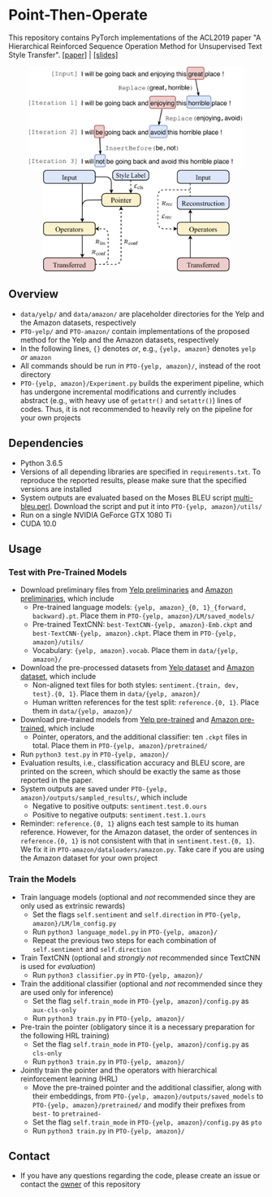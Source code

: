 # Point-Then-Operate
This repository contains PyTorch implementations of the ACL2019 paper "A Hierarchical Reinforced Sequence Operation Method for Unsupervised Text Style Transfer". [[paper]](https://www.aclweb.org/anthology/P19-1482) | [[slides]](static/ACL_2019_PTO_Slides.pdf)

<p align="center">
    <img src="static/Example.png" height="200" /> 
    <img src="static/PTO.png" height="200" />
</p> 

## Overview
* `data/yelp/` and `data/amazon/` are placeholder directories for the Yelp and the Amazon datasets, respectively
* `PTO-yelp/` and `PTO-amazon/` contain implementations of the proposed method for the Yelp and the Amazon datasets, respectively
* In the following lines, `{}` denotes *or*, e.g., `{yelp, amazon}` denotes `yelp` *or* `amazon`
* All commands should be run in `PTO-{yelp, amazon}/`, instead of the root directory
* `PTO-{yelp, amazon}/Experiment.py` builds the experiment pipeline, which has undergone incremental modifications and currently includes abstract (e.g., with heavy use of `getattr()` and `setattr()`) lines of codes. Thus, it is not recommended to heavily rely on the pipeline for your own projects

## Dependencies
* Python 3.6.5
* Versions of all depending libraries are specified in `requirements.txt`. To reproduce the reported results, please make sure that the specified versions are installed
* System outputs are evaluated based on the Moses BLEU script [multi-bleu.perl](https://github.com/moses-smt/mosesdecoder/blob/master/scripts/generic/multi-bleu.perl). Download the script and put it into `PTO-{yelp, amazon}/utils/`
* Run on a single NVIDIA GeForce GTX 1080 Ti
* CUDA 10.0

## Usage
### Test with Pre-Trained Models
* Download preliminary files from [Yelp preliminaries](https://drive.google.com/open?id=1N3-TvOvuG79LD6wrAnSB_645GDXZ_Mn1) and [Amazon preliminaries](https://drive.google.com/open?id=1ODbQT3c85dhOygsGSUjXH-_Uw3fn1g2r), which include
    - Pre-trained language models: `{yelp, amazon}_{0, 1}_{forward, backward}.pt`. Place them in `PTO-{yelp, amazon}/LM/saved_models/`
    - Pre-trained TextCNN: `best-TextCNN-{yelp, amazon}-Emb.ckpt` and  `best-TextCNN-{yelp, amazon}.ckpt`. Place them in `PTO-{yelp, amazon}/utils/`
    - Vocabulary: `{yelp, amazon}.vocab`. Place them in `data/{yelp, amazon}/`
* Download the pre-processed datasets from [Yelp dataset](https://github.com/lijuncen/Sentiment-and-Style-Transfer/tree/master/data/yelp) and [Amazon dataset](https://github.com/lijuncen/Sentiment-and-Style-Transfer/tree/master/data/amazon), which include
    - Non-aligned text files for both styles: `sentiment.{train, dev, test}.{0, 1}`. Place them in `data/{yelp, amazon}/`
    - Human written references for the test split: `reference.{0, 1}`. Place them in `data/{yelp, amazon}/`
* Download pre-trained models from [Yelp pre-trained](https://drive.google.com/open?id=1Po31UZEnKLaYt5JP3fLzNr5JZWKwLLmK) and [Amazon pre-trained](https://drive.google.com/open?id=197JPnfLUN-C9AzntmUrR_zUvcjvO8ArJ), which include
    - Pointer, operators, and the additional classifier: ten `.ckpt` files in total. Place them in `PTO-{yelp, amazon}/pretrained/`
* Run `python3 test.py` in `PTO-{yelp, amazon}/`
* Evaluation results, i.e., classification accuracy and BLEU score, are printed on the screen, which should be exactly the same as those reported in the paper.
* System outputs are saved under `PTO-{yelp, amazon}/outputs/sampled_results/`, which include
    - Negative to positive outputs: `sentiment.test.0.ours`
    - Positive to negative outputs: `sentiment.test.1.ours`
* Reminder: `reference.{0, 1}` aligns each test sample to its human reference. However, for the Amazon dataset, the order of sentences in `reference.{0, 1}` is not consistent with that in `sentiment.test.{0, 1}`. We fix it in `PTO-amazon/dataloaders/amazon.py`. Take care if you are using the Amazon dataset for your own project

### Train the Models
* Train language models (optional and *not* recommended since they are only used as extrinsic rewards)
    - Set the flags `self.sentiment` and `self.direction` in `PTO-{yelp, amazon}/LM/lm_config.py`
    - Run `python3 language_model.py` in `PTO-{yelp, amazon}/`
    - Repeat the previous two steps for each combination of `self.sentiment` and `self.direction`
* Train TextCNN (optional and *strongly not* recommended since TextCNN is used for *evaluation*)
    - Run `python3 classifier.py` in `PTO-{yelp, amazon}/`
* Train the additional classifier (optional and *not* recommended since they are used only for inference)
    - Set the flag `self.train_mode` in `PTO-{yelp, amazon}/config.py` as `aux-cls-only`
    - Run `python3 train.py` in `PTO-{yelp, amazon}/`
* Pre-train the pointer (obligatory since it is a necessary preparation for the following HRL training)
    - Set the flag `self.train_mode` in `PTO-{yelp, amazon}/config.py` as `cls-only`
    - Run `python3 train.py` in `PTO-{yelp, amazon}/`
* Jointly train the pointer and the operators with hierarchical reinforcement learning (HRL)
    - Move the pre-trained pointer and the additional classifier, along with their embeddings, from `PTO-{yelp, amazon}/outputs/saved_models` to `PTO-{yelp, amazon}/pretrained/` and modify their prefixes from `best-` to `pretrained-`
    - Set the flag `self.train_mode` in `PTO-{yelp, amazon}/config.py` as `pto`
    - Run `python3 train.py` in `PTO-{yelp, amazon}/`
    
## Contact
* If you have any questions regarding the code, please create an issue or contact the [owner](https://github.com/ChenWu98) of this repository
